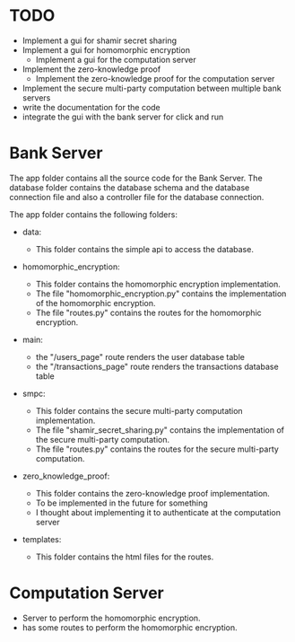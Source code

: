 # TODO
- Implement a gui for shamir secret sharing
- Implement a gui for homomorphic encryption
  - Implement a gui for the computation server
- Implement the zero-knowledge proof
  - Implement the zero-knowledge proof for the computation server
- Implement the secure multi-party computation between multiple bank servers
- write the documentation for the code
- integrate the gui with the bank server for click and run

# Bank Server
The app folder contains all the source code for the Bank Server.
The database folder contains the database schema and the database connection file and also
a controller file for the database connection.

The app folder contains the following folders:
- data:
  - This folder contains the simple api to access the database.

- homomorphic_encryption:
  - This folder contains the homomorphic encryption implementation.
  - The file "homomorphic_encryption.py" contains the implementation of the homomorphic encryption.
  - The file "routes.py" contains the routes for the homomorphic encryption.

- main:
  - the "/users_page" route renders the user database table
  - the "/transactions_page" route renders the transactions database table

- smpc:
  - This folder contains the secure multi-party computation implementation.
  - The file "shamir_secret_sharing.py" contains the implementation of the secure multi-party computation.
  - The file "routes.py" contains the routes for the secure multi-party computation.

- zero_knowledge_proof:
  - This folder contains the zero-knowledge proof implementation.
  - To be implemented in the future for something
  - I thought about implementing it to authenticate at the computation server

- templates:
  - This folder contains the html files for the routes.

# Computation Server
- Server to perform the homomorphic encryption.
- has some routes to perform the homomorphic encryption.
